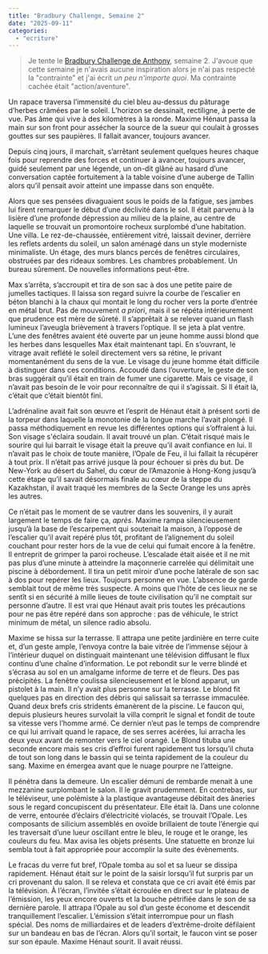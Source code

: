 ```yaml
---
title: "Bradbury Challenge, Semaine 2"
date: "2025-09-11"
categories: 
  - "ecriture"
---
```


> Je tente le [Bradbury Challenge de Anthony](https://steady.page/fr/nouvelles-corail/posts/9d4c18f7-8978-4f1d-acf2-16ab9ac9434c), semaine 2. J'avoue que cette semaine je n'avais aucune inspiration alors je n'ai pas respecté la "contrainte" et j'ai écrit _un peu n'importe quoi_. Ma contrainte cachée était "action/aventure".


Un rapace traversa l’immensité du ciel bleu au-dessus du pâturage d’herbes crâmées par le soleil. L’horizon se dessinait, rectiligne, à perte de vue. Pas âme qui vive à des kilomètres à la ronde. Maxime Hénaut passa la main sur son front pour assécher la source de la sueur qui coulait à grosses gouttes sur ses paupières. Il fallait avancer, toujours avancer.

Depuis cinq jours, il marchait, s’arrêtant seulement quelques heures chaque fois pour reprendre des forces et continuer à avancer, toujours avancer, guidé seulement par une légende, un on-dit glâné au hasard d’une conversation captée fortuitement à la table voisine d’une auberge de Tallin alors qu’il pensait avoir atteint une impasse dans son enquête.

Alors que ses pensées divaguaient sous le poids de la fatigue, ses jambes lui firent remarquer le début d’une déclivité dans le sol. Il était parvenu à la lisière d’une profonde dépression au milieu de la plaine, au centre de laquelle se trouvait un promontoire rocheux surplombé d’une habitation. Une villa. Le rez-de-chaussée, entièrement vitré, laissait deviner, derrière les reflets ardents du soleil, un salon aménagé dans un style moderniste minimaliste. Un étage, des murs blancs percés de fenêtres circulaires, obstruées par des rideaux sombres. Les chambres probablement. Un bureau sûrement. De nouvelles informations peut-être.

Max s’arrêta, s’accroupit et tira de son sac à dos une petite paire de jumelles tactiques. Il laissa son regard suivre la courbe de l’escalier en béton blanchi à la chaux qui montait le long du rocher vers la porte d’entrée en métal brut. Pas de mouvement *a priori*, mais il se répéta intérieurement que prudence est mère de sûreté. Il s’apprêtait à se relever quand un flash lumineux l’aveugla brièvement à travers l’optique. Il se jeta à plat ventre. L’une des fenêtres avaient été ouverte par un jeune homme aussi blond que les herbes dans lesquelles Max était maintenant tapi. En s’ouvrant, le vitrage avait reflété le soleil directement vers sa rétine, le privant momentanément du sens de la vue. Le visage du jeune homme était difficile à distinguer dans ces conditions. Accoudé dans l’ouverture, le geste de son bras suggérait qu’il était en train de fumer une cigarette. Mais ce visage, il n’avait pas besoin de le voir pour reconnaître de qui il s’agissait. Si Il était là, c’était que c’était bientôt fini.

L’adrénaline avait fait son œuvre et l’esprit de Hénaut était à présent sorti de la torpeur dans laquelle la monotonie de la longue marche l’avait plongé. Il passa méthodiquement en revue les différentes options qui s’offraient à lui. Son visage s'éclaira soudain. Il avait trouvé un plan. C’était risqué mais le sourire qui lui barrait le visage était la preuve qu’il avait confiance en lui. Il n’avait pas le choix de toute manière, l’Opale de Feu, il lui fallait la récupérer à tout prix. Il n’était pas arrivé jusque là pour échouer si près du but. De New-York au désert du Sahel, du cœur de l’Amazonie à Hong-Kong jusqu’à cette étape qu’il savait désormais finale au cœur de la steppe du Kazakhstan, il avait traqué les membres de la Secte Orange les uns après les autres.

Ce n’était pas le moment de se vautrer dans les souvenirs, il y aurait largement le temps de faire ça, *après*. Maxime rampa silencieusement jusqu’à la base de l’escarpement qui soutenait la maison, à l’opposé de l’escalier qu’il avait repéré plus tôt, profitant de l’alignement du soleil couchant pour rester hors de la vue de celui qui fumait encore à la fenêtre. Il entreprit de grimper la paroi rocheuse. L’escalade était aisée et il ne mit pas plus d’une minute à atteindre la maçonnerie carrelée qui délimitait une piscine à débordement. Il tira un petit miroir d’une poche latérale de son sac à dos pour repérer les lieux. Toujours personne en vue. L’absence de garde semblait tout de même très suspecte. A moins que l’hôte de ces lieux ne se sentît si en sécurité à mille lieues de toute civilisation qu’il ne comptait sur personne d’autre. Il est vrai que Hénaut avait pris toutes les précautions pour ne pas être repéré dans son approche : pas de véhicule, le strict minimum de métal, un silence radio absolu.

Maxime se hissa sur la terrasse. Il attrapa une petite jardinière en terre cuite et, d’un geste ample, l’envoya contre la baie vitrée de l’immense séjour à l’intérieur duquel on distinguait maintenant une télévision diffusant le flux continu d’une chaîne d’information. Le pot rebondit sur le verre blindé et s’écrasa au sol en un amalgame informe de terre et de fleurs. Des pas précipités. La fenêtre coulissa silencieusement et le blond apparut, un pistolet à la main. Il n’y avait plus personne sur la terrasse. Le blond fit quelques pas en direction des débris qui salissait sa terrasse immaculée. Quand deux brefs cris stridents émanèrent de la piscine. Le faucon qui, depuis plusieurs heures survolait la villa comprit le signal et fondit de toute sa vitesse vers l’homme armé. Ce dernier n’eut pas le temps de comprendre ce qui lui arrivait quand le rapace, de ses serres acérées, lui arracha les deux yeux avant de remonter vers le ciel orangé. Le Blond tituba une seconde encore mais ses cris d’effroi furent rapidement tus lorsqu’il chuta de tout son long dans le bassin qui se teinta rapidement de la couleur du sang. Maxime en émergea avant que le nuage pourpre ne l’atteigne.

Il pénétra dans la demeure. Un escalier démuni de rembarde menait à une mezzanine surplombant le salon. Il le gravit prudemment. En contrebas, sur le téléviseur, une polémiste à la plastique avantageuse débitait des âneries sous le regard concupiscent du présentateur. Elle était là. Dans une colonne de verre, entourée d’éclairs d’électricité violacés, se trouvait l’Opale. Les composants de silicium assemblés en ovoïde brillaient de toute l’énergie qui les traversait d’une lueur oscillant entre le bleu, le rouge et le orange, les couleurs du feu. Max avisa les objets présents. Une statuette en bronze lui sembla tout à fait appropriée pour accomplir la suite des évènements.

Le fracas du verre fut bref, l’Opale tomba au sol et sa lueur se dissipa rapidement. Hénaut était sur le point de la saisir lorsqu’il fut surpris par un cri provenant du salon. Il se releva et constata que ce cri avait été émis par la télévision. À l’écran, l’invitée s’était écroulée en direct sur le plateau de l’émission, les yeux encore ouverts et la bouche pétrifiée dans le son de sa dernière parole. Il attrapa l’Opale au sol d’un geste économe et descendit tranquillement l’escalier.  L’émission s’était interrompue pour un flash spécial. Des noms de milliardaires et de leaders d’extrême-droite défilaient sur un bandeau en bas de l’écran. Alors qu’il sortait, le faucon vint se poser sur son épaule. Maxime Hénaut sourit. Il avait réussi.
